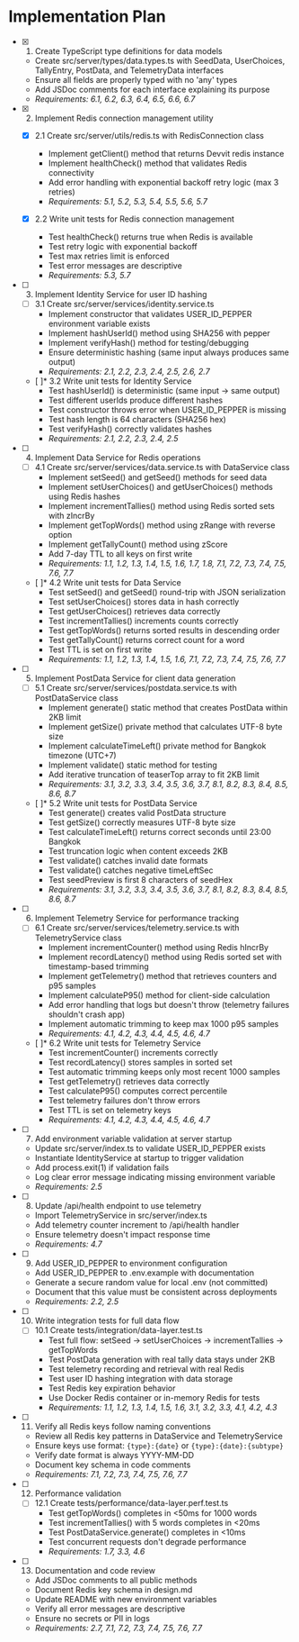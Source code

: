 # Implementation Plan

- [x] 1. Create TypeScript type definitions for data models




  - Create src/server/types/data.types.ts with SeedData, UserChoices, TallyEntry, PostData, and TelemetryData interfaces
  - Ensure all fields are properly typed with no 'any' types
  - Add JSDoc comments for each interface explaining its purpose
  - _Requirements: 6.1, 6.2, 6.3, 6.4, 6.5, 6.6, 6.7_

- [x] 2. Implement Redis connection management utility



  - [x] 2.1 Create src/server/utils/redis.ts with RedisConnection class


    - Implement getClient() method that returns Devvit redis instance
    - Implement healthCheck() method that validates Redis connectivity
    - Add error handling with exponential backoff retry logic (max 3 retries)
    - _Requirements: 5.1, 5.2, 5.3, 5.4, 5.5, 5.6, 5.7_

  - [x] 2.2 Write unit tests for Redis connection management





    - Test healthCheck() returns true when Redis is available
    - Test retry logic with exponential backoff
    - Test max retries limit is enforced
    - Test error messages are descriptive
    - _Requirements: 5.3, 5.7_

- [ ] 3. Implement Identity Service for user ID hashing
  - [ ] 3.1 Create src/server/services/identity.service.ts
    - Implement constructor that validates USER_ID_PEPPER environment variable exists
    - Implement hashUserId() method using SHA256 with pepper
    - Implement verifyHash() method for testing/debugging
    - Ensure deterministic hashing (same input always produces same output)
    - _Requirements: 2.1, 2.2, 2.3, 2.4, 2.5, 2.6, 2.7_

  - [ ]* 3.2 Write unit tests for Identity Service
    - Test hashUserId() is deterministic (same input → same output)
    - Test different userIds produce different hashes
    - Test constructor throws error when USER_ID_PEPPER is missing
    - Test hash length is 64 characters (SHA256 hex)
    - Test verifyHash() correctly validates hashes
    - _Requirements: 2.1, 2.2, 2.3, 2.4, 2.5_

- [ ] 4. Implement Data Service for Redis operations
  - [ ] 4.1 Create src/server/services/data.service.ts with DataService class
    - Implement setSeed() and getSeed() methods for seed data
    - Implement setUserChoices() and getUserChoices() methods using Redis hashes
    - Implement incrementTallies() method using Redis sorted sets with zIncrBy
    - Implement getTopWords() method using zRange with reverse option
    - Implement getTallyCount() method using zScore
    - Add 7-day TTL to all keys on first write
    - _Requirements: 1.1, 1.2, 1.3, 1.4, 1.5, 1.6, 1.7, 1.8, 7.1, 7.2, 7.3, 7.4, 7.5, 7.6, 7.7_

  - [ ]* 4.2 Write unit tests for Data Service
    - Test setSeed() and getSeed() round-trip with JSON serialization
    - Test setUserChoices() stores data in hash correctly
    - Test getUserChoices() retrieves data correctly
    - Test incrementTallies() increments counts correctly
    - Test getTopWords() returns sorted results in descending order
    - Test getTallyCount() returns correct count for a word
    - Test TTL is set on first write
    - _Requirements: 1.1, 1.2, 1.3, 1.4, 1.5, 1.6, 7.1, 7.2, 7.3, 7.4, 7.5, 7.6, 7.7_

- [ ] 5. Implement PostData Service for client data generation
  - [ ] 5.1 Create src/server/services/postdata.service.ts with PostDataService class
    - Implement generate() static method that creates PostData within 2KB limit
    - Implement getSize() private method that calculates UTF-8 byte size
    - Implement calculateTimeLeft() private method for Bangkok timezone (UTC+7)
    - Implement validate() static method for testing
    - Add iterative truncation of teaserTop array to fit 2KB limit
    - _Requirements: 3.1, 3.2, 3.3, 3.4, 3.5, 3.6, 3.7, 8.1, 8.2, 8.3, 8.4, 8.5, 8.6, 8.7_

  - [ ]* 5.2 Write unit tests for PostData Service
    - Test generate() creates valid PostData structure
    - Test getSize() correctly measures UTF-8 byte size
    - Test calculateTimeLeft() returns correct seconds until 23:00 Bangkok
    - Test truncation logic when content exceeds 2KB
    - Test validate() catches invalid date formats
    - Test validate() catches negative timeLeftSec
    - Test seedPreview is first 8 characters of seedHex
    - _Requirements: 3.1, 3.2, 3.3, 3.4, 3.5, 3.6, 3.7, 8.1, 8.2, 8.3, 8.4, 8.5, 8.6, 8.7_

- [ ] 6. Implement Telemetry Service for performance tracking
  - [ ] 6.1 Create src/server/services/telemetry.service.ts with TelemetryService class
    - Implement incrementCounter() method using Redis hIncrBy
    - Implement recordLatency() method using Redis sorted set with timestamp-based trimming
    - Implement getTelemetry() method that retrieves counters and p95 samples
    - Implement calculateP95() method for client-side calculation
    - Add error handling that logs but doesn't throw (telemetry failures shouldn't crash app)
    - Implement automatic trimming to keep max 1000 p95 samples
    - _Requirements: 4.1, 4.2, 4.3, 4.4, 4.5, 4.6, 4.7_

  - [ ]* 6.2 Write unit tests for Telemetry Service
    - Test incrementCounter() increments correctly
    - Test recordLatency() stores samples in sorted set
    - Test automatic trimming keeps only most recent 1000 samples
    - Test getTelemetry() retrieves data correctly
    - Test calculateP95() computes correct percentile
    - Test telemetry failures don't throw errors
    - Test TTL is set on telemetry keys
    - _Requirements: 4.1, 4.2, 4.3, 4.4, 4.5, 4.6, 4.7_

- [ ] 7. Add environment variable validation at server startup
  - Update src/server/index.ts to validate USER_ID_PEPPER exists
  - Instantiate IdentityService at startup to trigger validation
  - Add process.exit(1) if validation fails
  - Log clear error message indicating missing environment variable
  - _Requirements: 2.5_

- [ ] 8. Update /api/health endpoint to use telemetry
  - Import TelemetryService in src/server/index.ts
  - Add telemetry counter increment to /api/health handler
  - Ensure telemetry doesn't impact response time
  - _Requirements: 4.7_

- [ ] 9. Add USER_ID_PEPPER to environment configuration
  - Add USER_ID_PEPPER to .env.example with documentation
  - Generate a secure random value for local .env (not committed)
  - Document that this value must be consistent across deployments
  - _Requirements: 2.2, 2.5_

- [ ] 10. Write integration tests for full data flow
  - [ ] 10.1 Create tests/integration/data-layer.test.ts
    - Test full flow: setSeed → setUserChoices → incrementTallies → getTopWords
    - Test PostData generation with real tally data stays under 2KB
    - Test telemetry recording and retrieval with real Redis
    - Test user ID hashing integration with data storage
    - Test Redis key expiration behavior
    - Use Docker Redis container or in-memory Redis for tests
    - _Requirements: 1.1, 1.2, 1.3, 1.4, 1.5, 1.6, 3.1, 3.2, 3.3, 4.1, 4.2, 4.3_

- [ ] 11. Verify all Redis keys follow naming conventions
  - Review all Redis key patterns in DataService and TelemetryService
  - Ensure keys use format: `{type}:{date}` or `{type}:{date}:{subtype}`
  - Verify date format is always YYYY-MM-DD
  - Document key schema in code comments
  - _Requirements: 7.1, 7.2, 7.3, 7.4, 7.5, 7.6, 7.7_

- [ ] 12. Performance validation
  - [ ] 12.1 Create tests/performance/data-layer.perf.test.ts
    - Test getTopWords() completes in <50ms for 1000 words
    - Test incrementTallies() with 5 words completes in <20ms
    - Test PostDataService.generate() completes in <10ms
    - Test concurrent requests don't degrade performance
    - _Requirements: 1.7, 3.3, 4.6_

- [ ] 13. Documentation and code review
  - Add JSDoc comments to all public methods
  - Document Redis key schema in design.md
  - Update README with new environment variables
  - Verify all error messages are descriptive
  - Ensure no secrets or PII in logs
  - _Requirements: 2.7, 7.1, 7.2, 7.3, 7.4, 7.5, 7.6, 7.7_
